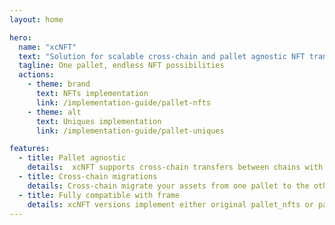 ```yaml
---
layout: home

hero:
  name: "xcNFT"
  text: "Solution for scalable cross-chain and pallet agnostic NFT transactions on Polkadot"
  tagline: One pallet, endless NFT possibilities
  actions:
    - theme: brand
      text: NFTs implementation
      link: /implementation-guide/pallet-nfts
    - theme: alt
      text: Uniques implementation
      link: /implementation-guide/pallet-uniques

features:
  - title: Pallet agnostic
    details:  xcNFT supports cross-chain transfers between chains with different NFT pallet implementation
  - title: Cross-chain migrations
    details: Cross-chain migrate your assets from one pallet to the other with ease within single call.
  - title: Fully compatible with frame
    details: xcNFT versions implement either original pallet_nfts or pallet_uniques
---
```


